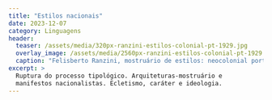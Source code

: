 ```yaml
---
title: "Estilos nacionais"
date: 2023-12-07
category: Linguagens
header:
  teaser: /assets/media/320px-ranzini-estilos-colonial-pt-1929.jpg
  overlay_image: /assets/media/2560px-ranzini-estilos-colonial-pt-1929.jpg
  caption: "Felisberto Ranzini, mostruário de estilos: neocolonial português, 1929"
excerpt: >
  Ruptura do processo tipológico. Arquiteturas-mostruário e
  manifestos nacionalistas. Ecletismo, caráter e ideologia.
---
```

